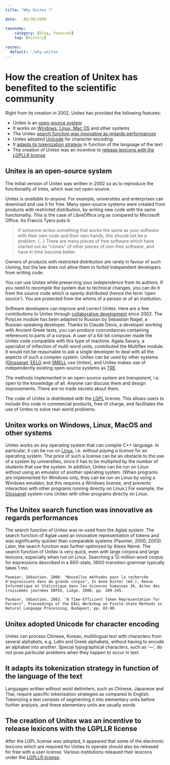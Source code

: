 ```yaml
---
title: "Why Unitex ?"

date:   06/30/2009

taxonomy:
    category: [blog, featured]
    tag: [history]
    
routes:
  default: '/why-unitex'
---
```


# How the creation of Unitex has benefited to the scientific community

Right from its creation in 2002, Unitex has provided the following features:

- Unitex is an [open-source system](#feature-1)
- It works on [Windows, Linux, Mac OS](#feature-2) and other systems
- The Unitex [search function was innovative as regards performances](#feature-3)
- Unitex adopted [Unicode](#feature-4) for character encoding
- It [adapts its tokenization strategy](#feature-5) in function of the language of the text
- The creation of Unitex was an incentive to [release lexicons with the LGPLLR license](#feature-6)

## Unitex is an open-source system <a id="feature-1"></a>

The initial version of Unitex was written in 2002 so as to reproduce the functionality of Intex, which was not open-source.

Unitex is *available to anyone*. For example, universities and enterprises can download and use it for free. Many open-source systems were created from products with restricted distribution, by writing new code with the same functionality. This is the case of LibreOffice.org as compared to Microsoft Office. As Francis Tyers puts it:

> If someone writes something that works the same as your software with their own code and their own hands, this should not be a problem. (...) There are many pieces of free software which have started out as "clones" of other pieces of non-free software, and have in time become better.

Owners of products with restricted distribution are rarely in favour of such cloning, but the law does not allow them to forbid independent developers from writing code.

You can use Unitex while preserving your *independence* from its authors. If you need to recompile the system due to technical changes, you can do it from the source code which is openly distributed (hence the term 'open source'). You are protected from the whims of a person or of an institution.

Software developers can improve and correct Unitex. Here are a few contributions to Unitex through [collaborative development](http://en.wikipedia.org/wiki/Collaborative_software_development_model?target=_blank) since 2002. The PolyLex module has been adapted to Russian by Sebastian Nagel, a Russian-speaking developer. Thanks to Claude Devis, a developer working with Ancient Greek texts, you can produce concordances containing references to parts of a corpus. A user of a 64-bit computer made the Unitex code compatible with this type of machine. Agata Savary, a specialist of inflection of multi-word units, contributed the Multiflex module. It would not be reasonable to ask a single developer to deal with all the aspects of such a complex system. Unitex can be used by other systems ([Glossanet](http://glossa.fltr.ucl.ac.be?target=_blank), [EELO](http://label.ist.utl.pt/pt/eelo_intr_pt.php?target=_blank) and [SMELL](http://label.ist.utl.pt/pt/smell_intr_pt.php?target=_blank) use Unitex), and Unitex makes use of independently existing open-source systems as [TRE](http://freecode.com/projects/tre?target=_blank).

The methods implemented in an open-source system are *transparent*, i.e. open to the knowledge of all. Anyone can discuss them and design improvements. There are no trade secrets about them.

The code of Unitex is distributed with the [LGPL](http://www.gnu.org/licenses/lgpl.html?target=_blank) license. This allows users to include this code in commercial products, free of charge, and facilitates the use of Unitex to solve real-world problems. 


## Unitex works on Windows, Linux, MacOS and other systems <a id="feature-2"></a>

Unitex works on any operating system that can compile C++ language. In particular, it can be run on [Linux](http://www.linux.org?target=_blank), i.e. *without paying a license* for an operating system. The price of such a license can be an obstacle to the use of a system by universities, since it has to be multiplied by the number of students that use the system. In addition, Unitex can be run on Linux without using an emulator of another operating system. (When programs are implemented for Windows only, they can be run on Linux by using a Windows emulator, but this requires a Windows license, and prevents interaction with other programs running directly on Linux.) For example, the [Glossanet](http://glossa.fltr.ucl.ac.be?target=_blank) system runs Unitex with other programs directly on Linux. 

## The Unitex search function was innovative as regards performances <a id="feature-3"></a>

The search function of Unitex was re-used from the Aglaé system. The search function of Aglaé used an innovative representation of tokens and was significantly quicker than comparable systems (Paumier, 2000, 2003). Later, the search function was further optimized by Alexis Némé. The search function of Unitex is very quick, even with large corpora and large lexicons, especially when run on Linux. Searching a 12-million-word corpus for expressions described in a 600-state, 3600-transition grammar typically takes 1 mn.

```
Paumier, Sébastien. 2000. "Nouvelles méthodes pour la recherche d'expressions dans de grands corpus", In Anne Dister (éd.), Revue Informatique et Statistique dans les Sciences humaines 36, Actes des troisièmes journées INTEX, Liège, 2000, pp. 289-295.
```

```
Paumier, Sébastien. 2003. "A Time-Efficient Token Representation for Parsers", Proceedings of the EACL Workshop on Finite-State Methods in Natural Language Processing, Budapest, pp. 83-90. 
```

## Unitex adopted Unicode for character encoding <a id="feature-4"></a>

Unitex can process Chinese, Korean, multilingual text with characters from several alphabets, e.g. Latin and Greek alphabets, without having to encode an alphabet into another. Special typographical characters, such as '—', do not pose particular problems when they happen to occur in text. 

## It adapts its tokenization strategy in function of the language of the text <a id="feature-5"></a>

Languages written without word delimiters, such as Chinese, Japanese and Thai, require specific tokenization strategies as compared to English. Tokenizing a text consists of segmenting it into elementary units before further analysis, and these elementary units are usually words

## The creation of Unitex was an incentive to release lexicons with the LGPLLR license <a id="feature-6"></a>

After the LGPL license was adopted, it appeared that some of the electronic lexicons which are required for Unitex to operate should also be released for free with a user license. Various institutions released their lexicons under the [LGPLLR license](../lgpllr). 
